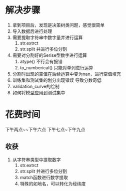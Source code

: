 # 解决步骤

1. 拿到项目后，发现是决策树类问题，感觉很简单
2. 导入数据后进行处理
3. 需要提取字符串中数字量并进行运算
   1. str.extrct
   2. str.split 并进行多位分割
4. 需要对分割好的Serise型数字进行运算
   1. atype() 不行会有报错
   2. to_numberical() 只能对单列进行运算
5. 分割时出现的空值在后续运算中变为nan，进行空值填充
6. 训练集和测试集的划分出现错误 导致分数奇低
7. validation_curve的绘制
8. 如何将模型应用到测试集中

# 花费时间

下午两点~~下午六点  下午七点~下午九点  

## 收获

1. 从字符串类型中提取数字
   1. str.extrct
   2. str.split 并进行多位分割
   3. match函数进行数字提取
   4. 特殊的如地名，可以转化为经纬度